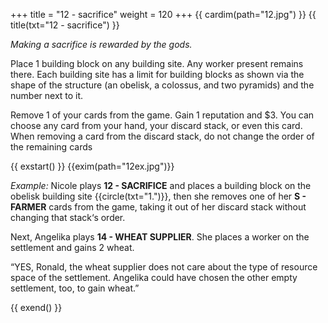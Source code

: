 +++
title = "12 - sacrifice"
weight = 120
+++
{{ cardim(path="12.jpg") }}
{{ title(txt="12 - sacrifice") }}

*Making a sacrifice is rewarded by the gods.*

Place 1 building block on any building site. Any worker present remains there.
Each building site has a limit for building blocks as shown via the shape of
the structure (an obelisk, a colossus, and two pyramids) and the number next to
it.

Remove 1 of your cards from the game. Gain 1 reputation and $3. You can
choose any card from your hand, your discard stack, or even this card. When
removing a card from the discard stack, do not change the order of the
remaining cards

{{ exstart() }}
{{exim(path="12ex.jpg")}}

*Example:* Nicole plays **12 - SACRIFICE** and places a building block on the
obelisk building site {{circle(txt="1.")}}, then she removes one of her **S -
FARMER** cards from the game, taking it out of her discard stack without
changing that stack‘s order.

Next, Angelika plays **14 - WHEAT SUPPLIER**. She places a worker on the
settlement and gains 2 wheat.

“YES, Ronald, the wheat supplier does not care about the type of resource
space of the settlement. Angelika could have chosen the other empty
settlement, too, to gain wheat.”


{{ exend() }}
